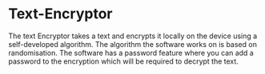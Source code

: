 # Text-Encryptor
The text Encryptor takes a text and encrypts it locally on the device using a self-developed algorithm. The algorithm the software works on is based on randomisation. The software has a password feature where you can add a password to the encryption which will be required to decrypt the text.
